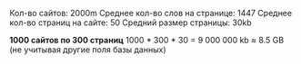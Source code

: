 Кол-во сайтов: 2000m
Среднее кол-во слов на странице: 1447
Среднее кол-во страниц на сайте: 50
Средний размер страницы: 30kb

**1000 сайтов по 300 страниц**
1000 * 300 * 30 = 9 000 000 kb ≈ 8.5 GB (не учитывая другие поля базы данных)